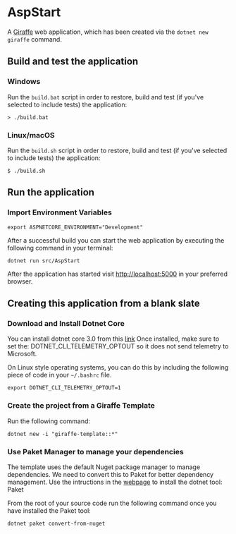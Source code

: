 # AspStart

A [Giraffe](https://github.com/giraffe-fsharp/Giraffe) web application, which has been created via the `dotnet new giraffe` command.

## Build and test the application

### Windows

Run the `build.bat` script in order to restore, build and test (if you've selected to include tests) the application:

```
> ./build.bat
```

### Linux/macOS

Run the `build.sh` script in order to restore, build and test (if you've selected to include tests) the application:

```
$ ./build.sh
```

## Run the application

### Import Environment Variables
```
export ASPNETCORE_ENVIRONMENT="Development"
```

After a successful build you can start the web application by executing the following command in your terminal:

```
dotnet run src/AspStart
```

After the application has started visit [http://localhost:5000](http://localhost:5000) in your preferred browser.

## Creating this application from a blank slate

### Download and Install Dotnet Core

You can install dotnet core 3.0 from this [link](https://dotnet.microsoft.com/download/dotnet-core/3.0)
Once installed, make sure to set the: DOTNET_CLI_TELEMETRY_OPTOUT so it does not send telemetry to Microsoft.

On Linux style operating systems, you can do this by including the following piece of code in your `~/.bashrc` file.
```
export DOTNET_CLI_TELEMETRY_OPTOUT=1
```

### Create the project from a Giraffe Template

Run the following command:
```
dotnet new -i "giraffe-template::*"
```

### Use Paket Manager to manage your dependencies

The template uses the default Nuget package manager to manage dependencies.
We need to convert this to Paket for better dependency management.
Use the intructions in the [webpage](https://fsprojects.github.io/Paket/get-started.html) to install the dotnet tool: Paket

From the root of your source code run the following command once you have installed the Paket tool:
```
dotnet paket convert-from-nuget
```